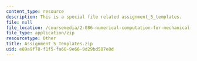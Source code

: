 ```yaml
---
content_type: resource
description: This is a special file related assignment_5_templates.
file: null
file_location: /coursemedia/2-086-numerical-computation-for-mechanical-engineers-fall-2014/e89a9f78f1f5fa609e669d29bd587e8d_Assignment_5_Templates.zip
file_type: application/zip
resourcetype: Other
title: Assignment_5_Templates.zip
uid: e89a9f78-f1f5-fa60-9e66-9d29bd587e8d
---
```

